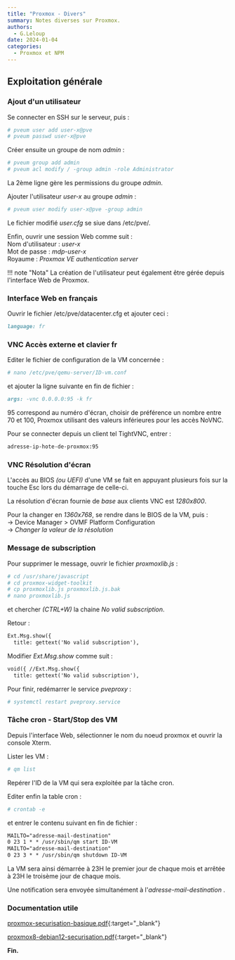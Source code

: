 ```yaml
---
title: "Proxmox - Divers"
summary: Notes diverses sur Proxmox.
authors: 
  - G.Leloup
date: 2024-01-04
categories: 
  - Proxmox et NPM
---
```


## Exploitation générale

### Ajout d'un utilisateur

Se connecter en SSH sur le serveur, puis :

```bash
# pveum user add user-x@pve
# pveum passwd user-x@pve
```

Créer ensuite un groupe de nom _admin_ :

```bash
# pveum group add admin
# pveum acl modify / -group admin -role Administrator
```

La 2ème ligne gère les permissions du groupe _admin_.

Ajouter l'utilisateur _user-x_ au groupe _admin_ :

<!-- more -->

```bash
# pveum user modify user-x@pve -group admin
```

Le fichier modifié _user.cfg_ se siue dans /etc/pve/.

Enfin, ouvrir une session Web comme suit :  
Nom d'utilisateur : _user-x_  
Mot de passe : _mdp-user-x_  
Royaume : _Proxmox VE authentication server_

!!! note "Nota"
    La création de l'utilisateur peut également être gérée depuis l'interface Web de Proxmox.

### Interface Web en français

Ouvrir le fichier /etc/pve/datacenter.cfg et ajouter ceci :

```markdown
language: fr
```

### VNC Accès externe et clavier fr

Editer le fichier de configuration de la VM concernée :

```bash
# nano /etc/pve/qemu-server/ID-vm.conf
```

et ajouter la ligne suivante en fin de fichier :

```markdown
args: -vnc 0.0.0.0:95 -k fr
```

95 correspond au numéro d'écran, choisir de préférence un nombre entre 70 et 100, Proxmox utilisant des valeurs inférieures pour les accès NoVNC.

Pour se connecter depuis un client tel TightVNC, entrer :  

```markdown
adresse-ip-hote-de-proxmox:95
```

### VNC Résolution d'écran

L'accès au BIOS _(ou UEFI)_ d'une VM se fait en appuyant plusieurs fois sur la touche Esc lors du démarrage de celle-ci.

La résolution d'écran fournie de _base_ aux clients VNC est _1280x800_.

Pour la changer en _1360x768_, se rendre dans le BIOS de la VM, puis :  
-> Device Manager > OVMF Platform Configuration  
-> _Changer la valeur de la résolution_

### Message de subscription

Pour supprimer le message, ouvrir le fichier _proxmoxlib.js_ :

```bash
# cd /usr/share/javascript
# cd proxmox-widget-toolkit
# cp proxmoxlib.js proxmoxlib.js.bak
# nano proxmoxlib.js
```

et chercher _(CTRL+W)_ la chaine _No valid subscription_.

Retour :

```markdown
Ext.Msg.show({
  title: gettext('No valid subscription'),
```

Modifier _Ext.Msg.show_ comme suit :

```markdown
void({ //Ext.Msg.show({
  title: gettext('No valid subscription'),
```

Pour finir, redémarrer le service _pveproxy_ :

```bash
# systemctl restart pveproxy.service
```

### Tâche cron - Start/Stop des VM

Depuis l'interface Web, sélectionner le nom du noeud proxmox et ouvrir la console Xterm.

Lister les VM :

```bash
# qm list
```

Repérer l'ID de la VM qui sera exploitée par la tâche cron.

Editer enfin la table cron :

```bash
# crontab -e
```

et entrer le contenu suivant en fin de fichier :

```markdown
MAILTO="adresse-mail-destination"
0 23 1 * * /usr/sbin/qm start ID-VM
MAILTO="adresse-mail-destination"
0 23 3 * * /usr/sbin/qm shutdown ID-VM
```

La VM sera ainsi démarrée à 23H le premier jour de chaque mois et arrêtée à 23H le troisème jour de chaque mois.

Une notification sera envoyée simultanément à l'_adresse-mail-destination_ .

### Documentation utile

[proxmox-securisation-basique.pdf](../medias/proxmox-securisation-basique.pdf){:target="_blank"}

[proxmox8-debian12-securisation.pdf](../medias/proxmox8-debian12-securisation.pdf){:target="_blank"}

**Fin.**
